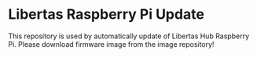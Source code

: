 # Libertas Raspberry Pi Update
This repository is used by automatically update of Libertas Hub Raspberry Pi.
Please download firmware image from the image repository!
